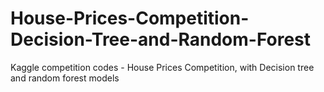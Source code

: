 # House-Prices-Competition-Decision-Tree-and-Random-Forest
Kaggle competition codes - House Prices Competition, with Decision tree and random forest models
